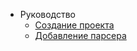 <!-- docs/_sidebar.md -->

<!-- * [Главая](/ "Main page") -->
<!-- * [Быстрый старт](quickstart.md "Быстрый старт") -->

* Руководство
  * [Создание проекта](guide.md)
  * [Добавление парсера](guide.md)